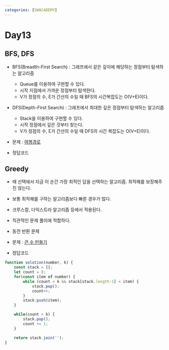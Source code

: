 ```yaml
---
categories: [SWACADEMY]
---
```


# Day13

## BFS, DFS

- BFS(Breadth-First Search) : 그래프에서 같은 깊이에 해당하는 정점부터 탐색하는 알고리즘
  - Queue를 이용하여 구현할 수 있다.
  - 시작 지점에서 가까운 정점부터 탐색한다.
  - V가 정점의 수, E가 간선의 수일 때 BFS의 시간복잡도는 O(V+E)이다.
- DFS(Depth-First Search) : 그래프에서 최대한 깊은 정점부터 탐색하는 알고리즘 
  - Stack을 이용하여 구현할 수 있다.
  - 시작 정점에서 깊은 것부터 찾는다.
  - V가 정점의 수, E가 간선의 수일 때 DFS의 시간 복잡도는 O(V+E)이다.
  
- 문제 : [여행경로](https://school.programmers.co.kr/learn/courses/30/lessons/43164)
- 정답코드


## Greedy

- 매 선택에서 지금 이 순간 가장 최적인 답을 선택하는 알고리즘. 최적해를 보장해주진 않는다.
- 보통 최적해를 구하는 알고리즘보다 빠른 경우가 많다.
- 크루스칼, 다익스트라 알고리즘 등에서 적용된다.
- 직관적인 문제 풀이에 적합하다.
- 동전 반환 문제 

- 문제 : [큰 수 만들기](https://school.programmers.co.kr/learn/courses/30/lessons/42883)
- 정답코드
```javascript
function solution(number, k) {
    const stack = [];
    let count = 0;
    for(const item of number) {
        while (count < k && stack[stack.length-1] < item) {
            stack.pop();
            count++;
        }
        stack.push(item);
    }

    while(count < k) {
        stack.pop();
        count += 1;
    }

    return stack.join('');
}
```

